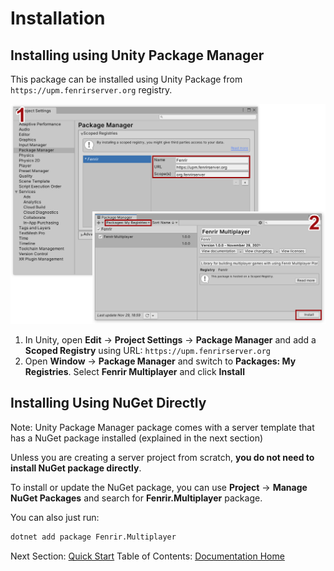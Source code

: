# Installation

## Installing using Unity Package Manager

This package can be installed using Unity Package from `https://upm.fenrirserver.org` registry.

![Fenrir Multiplayer](/docs/images/UnityPackageManager.png)

1. In Unity, open **Edit** → **Project Settings** → **Package Manager** and add a **Scoped Registry** using URL: `https://upm.fenrirserver.org`
2. Open **Window** → **Package Manager** and switch to **Packages: My Registries**. Select **Fenrir Multiplayer** and click **Install**

## Installing Using NuGet Directly

Note: Unity Package Manager package comes with a server template that has a NuGet package installed (explained in the next section)

Unless you are creating a server project from scratch, **you do not need to install NuGet package directly**. 

To install or update the NuGet package, you can use **Project** → **Manage NuGet Packages** and search for **Fenrir.Multiplayer** package.

You can also just run:

```bash
dotnet add package Fenrir.Multiplayer 
```

Next Section: [Quick Start](QuickStart.md)
Table of Contents: [Documentation Home](DocumentationIndex.md)
